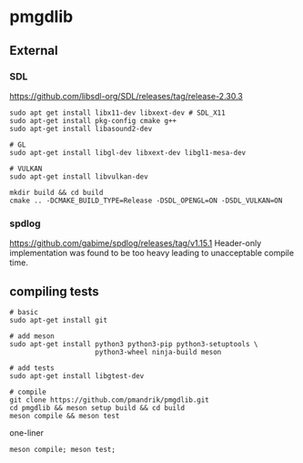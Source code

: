 # pmgdlib

## External
### SDL
https://github.com/libsdl-org/SDL/releases/tag/release-2.30.3
```
sudo apt get install libx11-dev libxext-dev # SDL_X11
sudo apt-get install pkg-config cmake g++
sudo apt-get install libasound2-dev

# GL
sudo apt-get install libgl-dev libxext-dev libgl1-mesa-dev

# VULKAN
sudo apt-get install libvulkan-dev

mkdir build && cd build
cmake .. -DCMAKE_BUILD_TYPE=Release -DSDL_OPENGL=ON -DSDL_VULKAN=ON
```

### spdlog
https://github.com/gabime/spdlog/releases/tag/v1.15.1
Header-only implementation was found to be too heavy leading to unacceptable compile time.

## compiling tests
```
# basic
sudo apt-get install git

# add meson
sudo apt-get install python3 python3-pip python3-setuptools \
                     python3-wheel ninja-build meson

# add tests
sudo apt-get install libgtest-dev

# compile
git clone https://github.com/pmandrik/pmgdlib.git
cd pmgdlib && meson setup build && cd build
meson compile && meson test
```

one-liner
```
meson compile; meson test;
```
